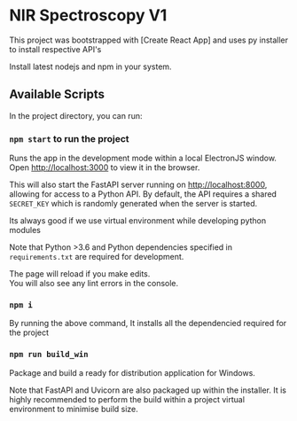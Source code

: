 # NIR Spectroscopy V1

This project was bootstrapped with [Create React App] and uses py installer to install respective API's

Install latest nodejs and npm in your system.


## Available Scripts

In the project directory, you can run:

### `npm start` to run the project

Runs the app in the development mode within a local ElectronJS window.\
Open [http://localhost:3000](http://localhost:3000) to view it in the browser.

This will also start the FastAPI server running on [http://localhost:8000](http://localhost:8000), allowing for access to a Python API. By default, the API requires a shared `SECRET_KEY` which is randomly generated when the server is started.

Its always good if we use virtual environment while developing python modules

Note that Python >3.6 and Python dependencies specified in `requirements.txt` are required for development.

The page will reload if you make edits.\
You will also see any lint errors in the console.




### `npm i`

By running the above command, It installs all the dependencied required for the project 

### `npm run build_win`

Package and build a ready for distribution application for Windows.

Note that FastAPI and Uvicorn are also packaged up within the installer.
It is highly recommended to perform the build within a project virtual environment to minimise build size.


